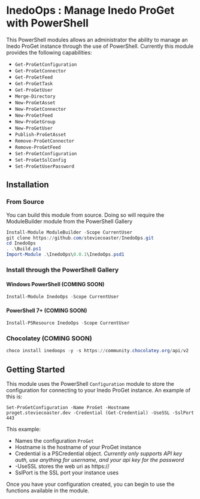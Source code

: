 # InedoOps : Manage Inedo ProGet with PowerShell

This PowerShell modules allows an administrator the ability to manage an Inedo ProGet instance through the use of PowerShell.
Currently this module provides the following capabilities:

- `Get-ProGetConfiguration`
- `Get-ProGetConnector`
- `Get-ProGetFeed`
- `Get-ProGetTask`
- `Get-ProGetUser`
- `Merge-Directory`
- `New-ProGetAsset`
- `New-ProGetConnector`
- `New-ProGetFeed`
- `New-ProGetGroup`
- `New-ProGetUser`
- `Publish-ProGetAsset`
- `Remove-ProGetConnector`
- `Remove-ProGetFeed`
- `Set-ProGetConfiguration`
- `Set-ProGetSslConfig`
- `Set-ProGetUserPassword`

## Installation

### From Source

You can build this module from source. Doing so will require the ModuleBuilder module from the PowerShell Gallery

```powershell
Install-Module ModuleBuilder -Scope CurrentUser
git clone https://github.com/steviecoaster/InedoOps.git
cd InedoOps
. .\Build.ps1
Import-Module .\InedoOps\0.0.1\InedoOps.psd1
```

### Install through the PowerShell Gallery

#### Windows PowerShell (COMING SOON)

```powershell
Install-Module InedoOps -Scope CurrentUser
```

#### PowerShell 7+ (COMING SOON)

```powershell
Install-PSResource InedoOps -Scope CurrentUser
```

### Chocolatey (COMING SOON)

```powershell
choco install inedoops -y -s https://community.chocolatey.org/api/v2
```

## Getting Started

This module uses the PowerShell `Configuration` module to store the configuration
for connecting to your Inedo ProGet instance. An example of this is:

`Set-ProGetConfiguration -Name ProGet -Hostname proget.steviecoaster.dev -Credential (Get-Credential) -UseSSL -SslPort 443`

This example:

- Names the configuration `ProGet`
- Hostname is the hostname of your ProGet instance
- Credential is a PSCredential object. _Currently only supports API key auth, use anything for username, and your api key for the password_
- -UseSSL stores the web uri as https://
- SslPort is the SSL port your instance uses

Once you have your configuration created, you can begin to use the functions available in the module.